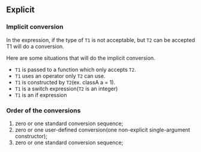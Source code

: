 ## Explicit

### Implicit conversion

In the expression, if the type of `T1` is not acceptable, but `T2` can be accepted T1 will do a conversion.

Here are some situations that will do the implicit conversion.

- `T1` is passed to a function which only accepts `T2`.
- `T1` uses an operator only `T2` can use.
- `T1` is constructed by `T2`(ex. classA a = 1).
- `T1` is a switch expression(`T2` is an integer)
- `T1` is an if expression

### Order of the conversions

1. zero or one standard conversion sequence;
2. zero or one user-defined conversion(one non-explicit single-argument constructor);
3. zero or one standard conversion sequence;
